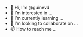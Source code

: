 - 👋 Hi, I’m @guinevd
- 👀 I’m interested in ...
- 🌱 I’m currently learning ...
- 💞️ I’m looking to collaborate on ...
- 📫 How to reach me ...

<!---
guinevd/guinevd is a ✨ special ✨ repository because its `README.md` (this file) appears on your GitHub profile.
You can click the Preview link to take a look at your changes.
--->
